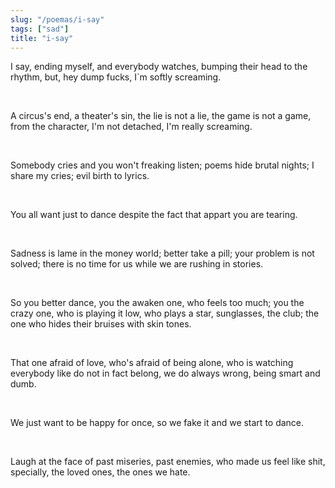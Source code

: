```yaml
---
slug: "/poemas/i-say"
tags: ["sad"]
title: "i-say"
---
```

I say, ending myself, and everybody watches, bumping their head to the rhythm, but, hey dump fucks, I´m softly screaming.

&nbsp;

A circus's end, a theater's sin, the lie is not a lie, the game is not a game, from the character, I'm not detached, I'm really screaming.

&nbsp;

Somebody cries and you won't freaking listen; poems hide brutal nights; I share my cries; evil birth to lyrics.

&nbsp;

You all want just to dance despite the fact that appart you are tearing.

&nbsp;

Sadness is lame in the money world; better take a pill; your problem is not solved; there is no time for us while we are rushing in stories.

&nbsp;

So you better dance, you the awaken one, who feels too much; you the crazy one, who is playing it low, who plays a star, sunglasses, the club; the one who hides their bruises with skin tones.

&nbsp;

That one afraid of love, who's afraid of being alone, who is watching everybody like do not in fact belong, we do always wrong, being smart and dumb.

&nbsp;

We just want to be happy for once, so we fake it and we start to dance.

&nbsp;

Laugh at the face of past miseries, past enemies, who made us feel like shit, specially, the loved ones, the ones we hate.